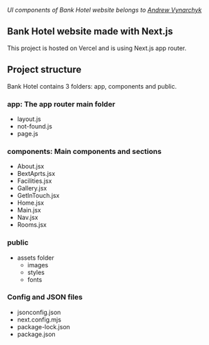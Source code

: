 *UI components of Bank Hotel website belongs to [Andrew Vynarchyk](https://www.figma.com/@future2)*
## Bank Hotel website made with Next.js
This project is hosted on Vercel and is using Next.js app router.
## Project structure
Bank Hotel contains 3 folders: app, components and public.
### app: The app router main folder
- layout.js
- not-found.js
- page.js
### components: Main components and sections
- About.jsx
- BextAprts.jsx
- Facilities.jsx
- Gallery.jsx
- GetInTouch.jsx
- Home.jsx
- Main.jsx
- Nav.jsx
- Rooms.jsx
### public
- assets folder
  - images
  - styles
  - fonts
### Config and JSON files
- jsonconfig.json
- next.config.mjs
- package-lock.json
- package.json

